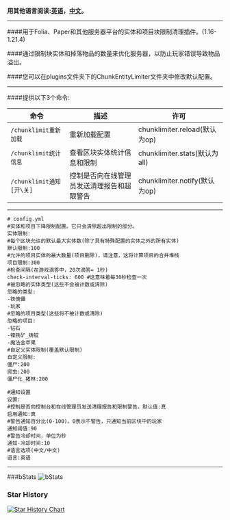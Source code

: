 **用其他语言阅读:[英语](README.md)，[中文](README_zh.md)。**

--------------------------------------------------------------------------------------------------------------

####用于Folia、Paper和其他服务器平台的实体和项目块限制清理插件。(1.16-1.21.4)

####通过限制块实体和掉落物品的数量来优化服务器，以防止玩家错误导致物品溢出。

####您可以在plugins文件夹下的ChunkEntityLimiter文件夹中修改默认配置。

--------------------------------------------------------------------------------------------------------------

####提供以下3个命令:

|命令|描述|许可|
|--------------------------|--------------------------------------------------------------------------------------------|-------------------------------------------|
|```/chunklimit重新加载```|重新加载配置|chunklimiter.reload(默认为op)|
|```/chunklimit统计信息```|查看区块实体统计信息和限制|chunklimiter.stats(默认为all)|
|```/chunklimit通知[开\关]```|控制是否向在线管理员发送清理报告和超限警告|chunklimiter.notify(默认为op)|

--------------------------------------------------------------------------------------------------------------

```
# config.yml
#实体和项目下降限制配置。它只会清除超出限制的部分。
实体限制:
#每个区块允许的默认最大实体数(除了具有特殊配置的实体之外的所有实体)
默认限制:100
#允许的项目实体的最大数量(项目删除)，请注意，这将计算项目的合并堆栈
项目限制:300
#检查间隔(在游戏滴答中，20次滴答= 1秒)
check-interval-ticks: 600 #这意味着每30秒检查一次
#被忽略的实体类型(这些不会被计数或清除)
忽略的类型:
-铁傀儡
-玩家
#忽略的项目类型(这些将不被计数或清除)
忽略的项目:
-钻石
-镍铁矿_铸锭
-魔法金苹果
#自定义实体限制(覆盖默认限制)
自定义限制:
僵尸:200
爬虫:200
僵尸化_猪林:200

#通知设置
设置:
#控制是否向控制台和在线管理员发送清理报告和限制警告。默认值:真
启用通知:真
#警告通知百分比(0-100)。0表示不警告，只通知当前区块中的玩家
通知阈值:90
#警告冷却时间，单位为秒
通知-冷却时间:10
#语言选项(中文/中文)
语言:英语
```

--------------------------------------------------------------------------------------------------------------

###bStats
![bStats](https://bstats.org/signatures/bukkit/ChunkEntityLimiter.svg)

### Star History
[![Star History Chart](https://api.star-history.com/svg?repos=intellectmind/ChunkEntityLimiter&type=Date)](https://star-history.com/#intellectmind/ChunkEntityLimiter&Date)
